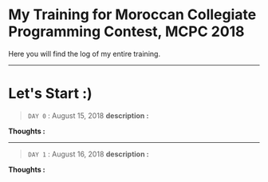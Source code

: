 # My Training for  Moroccan Collegiate Programming Contest, MCPC 2018

Here you will find the log of my entire training.

---

# Let's Start :) 

> `DAY 0` : August 15, 2018
**description :** 

**Thoughts :**

---
> `DAY 1` : August 16, 2018
**description :** 

**Thoughts :**